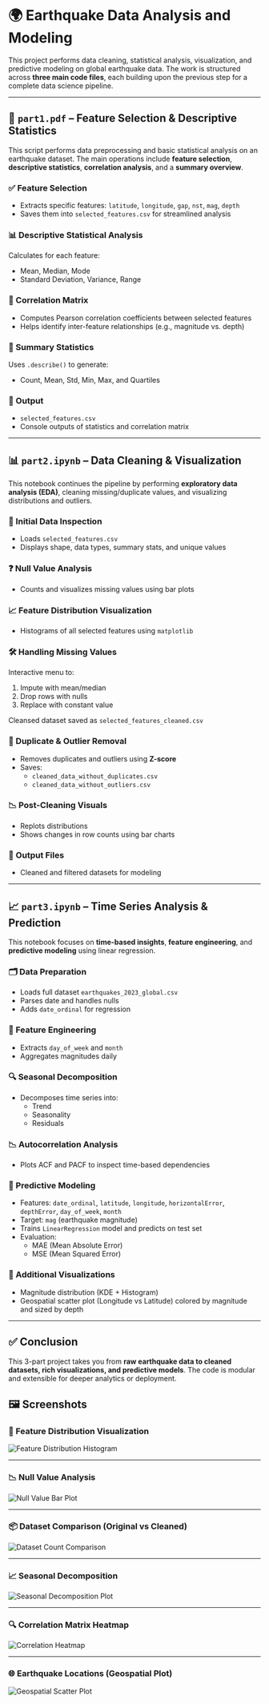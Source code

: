 # 🌍 Earthquake Data Analysis and Modeling

This project performs data cleaning, statistical analysis, visualization, and predictive modeling on global earthquake data. The work is structured across **three main code files**, each building upon the previous step for a complete data science pipeline.

---

## 📄 `part1.pdf` – Feature Selection & Descriptive Statistics

This script performs data preprocessing and basic statistical analysis on an earthquake dataset. The main operations include **feature selection**, **descriptive statistics**, **correlation analysis**, and a **summary overview**.

### ✅ Feature Selection
- Extracts specific features: `latitude`, `longitude`, `gap`, `nst`, `mag`, `depth`
- Saves them into `selected_features.csv` for streamlined analysis

### 📊 Descriptive Statistical Analysis
Calculates for each feature:
- Mean, Median, Mode
- Standard Deviation, Variance, Range

### 🔗 Correlation Matrix
- Computes Pearson correlation coefficients between selected features
- Helps identify inter-feature relationships (e.g., magnitude vs. depth)

### 🧾 Summary Statistics
Uses `.describe()` to generate:
- Count, Mean, Std, Min, Max, and Quartiles

### 📁 Output
- `selected_features.csv`
- Console outputs of statistics and correlation matrix

---

## 📊 `part2.ipynb` – Data Cleaning & Visualization

This notebook continues the pipeline by performing **exploratory data analysis (EDA)**, cleaning missing/duplicate values, and visualizing distributions and outliers.

### 🧹 Initial Data Inspection
- Loads `selected_features.csv`
- Displays shape, data types, summary stats, and unique values

### ❓ Null Value Analysis
- Counts and visualizes missing values using bar plots

### 📈 Feature Distribution Visualization
- Histograms of all selected features using `matplotlib`

### 🛠️ Handling Missing Values
Interactive menu to:
1. Impute with mean/median
2. Drop rows with nulls
3. Replace with constant value

Cleansed dataset saved as `selected_features_cleaned.csv`

### 🧼 Duplicate & Outlier Removal
- Removes duplicates and outliers using **Z-score**
- Saves:
  - `cleaned_data_without_duplicates.csv`
  - `cleaned_data_without_outliers.csv`

### 📉 Post-Cleaning Visuals
- Replots distributions
- Shows changes in row counts using bar charts

### 📁 Output Files
- Cleaned and filtered datasets for modeling

---

## 📈 `part3.ipynb` – Time Series Analysis & Prediction

This notebook focuses on **time-based insights**, **feature engineering**, and **predictive modeling** using linear regression.

### 🗂️ Data Preparation
- Loads full dataset `earthquakes_2023_global.csv`
- Parses date and handles nulls
- Adds `date_ordinal` for regression

### 🧠 Feature Engineering
- Extracts `day_of_week` and `month`
- Aggregates magnitudes daily

### 🔍 Seasonal Decomposition
- Decomposes time series into:
  - Trend
  - Seasonality
  - Residuals

### 📉 Autocorrelation Analysis
- Plots ACF and PACF to inspect time-based dependencies

### 🤖 Predictive Modeling
- Features: `date_ordinal`, `latitude`, `longitude`, `horizontalError`, `depthError`, `day_of_week`, `month`
- Target: `mag` (earthquake magnitude)
- Trains `LinearRegression` model and predicts on test set
- Evaluation:
  - MAE (Mean Absolute Error)
  - MSE (Mean Squared Error)

### 📌 Additional Visualizations
- Magnitude distribution (KDE + Histogram)
- Geospatial scatter plot (Longitude vs Latitude) colored by magnitude and sized by depth

---

## ✅ Conclusion

This 3-part project takes you from **raw earthquake data to cleaned datasets, rich visualizations, and predictive models**. The code is modular and extensible for deeper analytics or deployment.

## 🖼️ Screenshots

### 📌 Feature Distribution Visualization
![Feature Distribution Histogram](![image](https://github.com/user-attachments/assets/e852633a-5fbe-4fa5-b7af-f1d659e15087)
)

---

### 📉 Null Value Analysis
![Null Value Bar Plot](./assets/null_values.png)

---

### 📦 Dataset Comparison (Original vs Cleaned)
![Dataset Count Comparison](./assets/dataset_comparison.png)

---

### 📈 Seasonal Decomposition
![Seasonal Decomposition Plot](./assets/seasonal_decomposition.png)

---

### 🔍 Correlation Matrix Heatmap
![Correlation Heatmap](./assets/correlation_heatmap.png)

---

### 🌐 Earthquake Locations (Geospatial Plot)
![Geospatial Scatter Plot](./assets/earthquake_locations.png)


